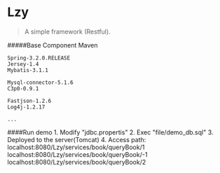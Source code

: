 

# Lzy
> A simple framework (Restful).

#####Base Component
	Maven

	Spring-3.2.0.RELEASE
	Jersey-1.4
	Mybatis-3.1.1
	
	Mysql-connector-5.1.6
	C3p0-0.9.1
	
	Fastjson-1.2.6
	Log4j-1.2.17
	
	...


####Run demo
	1. Modify "jdbc.propertis"
	2. Exec "file/demo_db.sql"
	3. Deployed to the server(Tomcat)
	4. Access path:
			localhost:8080/Lzy/services/book/queryBook/1
			localhost:8080/Lzy/services/book/queryBook/-1
			localhost:8080/Lzy/services/book/queryBook/2


